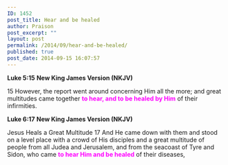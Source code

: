 ```yaml
---
ID: 1452
post_title: Hear and be healed
author: Praison
post_excerpt: ""
layout: post
permalink: /2014/09/hear-and-be-healed/
published: true
post_date: 2014-09-15 16:07:57
---
```

<strong>Luke 5:15</strong>
<strong> New King James Version (NKJV)</strong>

15 However, the report went around concerning Him all the more; and great multitudes came together <span style="color: #ff00ff;"><strong>to hear, and to be healed by Him</strong></span> of their infirmities.

<strong>Luke 6:17</strong>
<strong> New King James Version (NKJV)</strong>

Jesus Heals a Great Multitude
17 And He came down with them and stood on a level place with a crowd of His disciples and a great multitude of people from all Judea and Jerusalem, and from the seacoast of Tyre and Sidon, who came <span style="color: #ff00ff;"><strong>to hear Him and be healed</strong></span> of their diseases,